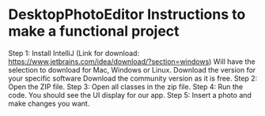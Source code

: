 # DesktopPhotoEditor Instructions to make a functional project

Step 1: Install IntelliJ (Link for download: https://www.jetbrains.com/idea/download/?section=windows)
Will have the selection to download for Mac, Windows or Linux. Download the version for your specific software
Download the community version as it is free.
Step 2: Open the ZIP file.
Step 3: Open all classes in the zip file.
Step 4: Run the code. You should see the UI display for our app.
Step 5: Insert a photo and make changes you want.